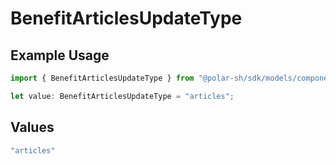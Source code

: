 # BenefitArticlesUpdateType

## Example Usage

```typescript
import { BenefitArticlesUpdateType } from "@polar-sh/sdk/models/components";

let value: BenefitArticlesUpdateType = "articles";
```

## Values

```typescript
"articles"
```
